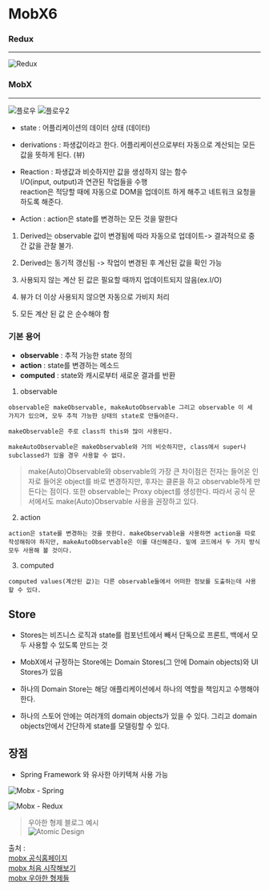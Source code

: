 # MobX6

### Redux

--------------------

![Redux](https://miro.medium.com/max/616/1*ecPyts0f-9FI67b1VAYKVQ.jpeg)

### MobX

--------------------

![플로우](https://mobx.js.org/assets/action-state-view.png)
![플로우2](https://miro.medium.com/max/4800/1*KDHj59z4GkJR69ikAvMIvg.jpeg)

- state : 어플리케이션의 데이터 상태 (데이터)

- derivations : 파생값이라고 한다. 어플리케이션으로부터 자동으로 계산되는 모든 값을 뜻하게 된다. (뷰)

- Reaction : 파생값과 비슷하지만 값을 생성하지 않는 함수  
I/O(input, output)과 연관된 작업들을 수행   
reaction은 적당할 때에 자동으로 DOM을 업데이트 하게 해주고 네트워크 요청을 하도록 해준다.

- Action : action은 state를 변경하는 모든 것을 말한다

1. Derived는 observable 값이 변경됨에 따라 자동으로 업데이트-> 결과적으로 중간 값을 관찰 불가.

2. Derived는 동기적 갱신됨 -> 작업이 변경된 후 계산된 값을 확인 가능

3. 사용되지 않는 계산 된 값은 필요할 때까지 업데이트되지 않음(ex.I/O) 

4. 뷰가 더 이상 사용되지 않으면 자동으로 가비지 처리

5. 모든 계산 된 값 은 순수해야 함


### 기본 용어

- **observable** : 추적 가능한 state 정의
- **action** : state를 변경하는 메소드
- **computed** : state와 캐시로부터 새로운 결과를 반환


1. observable

```
observable은 makeObservable, makeAutoObservable 그리고 observable 이 세 가지가 있으며, 모두 추적 가능한 상태의 state로 만들어준다.

makeObservable은 주로 class의 this와 많이 사용된다.

makeAutoObservable은 makeObservable와 거의 비슷하지만, class에서 super나 subclassed가 있을 경우 사용할 수 없다.

```


> make(Auto)Observable와 observable의 가장 큰 차이점은 전자는 들어온 인자로 들어온 object를 바로 변경하지만, 후자는 클론을 하고 observable하게 만든다는 점이다. 또한 observable는 Proxy object를 생성한다. 따라서 공식 문서에서도 make(Auto)Observable 사용을 권장하고 있다.




2. action

```
action은 state를 변경하는 것을 뜻한다. makeObservable을 사용하면 action을 따로 작성해줘야 하지만, makeAutoObservable은 이를 대신해준다. 밑에 코드에서 두 가지 방식 모두 사용해 볼 것이다.
```

3. computed

```
computed values(계산된 값)는 다른 observable들에서 어떠한 정보를 도출하는데 사용할 수 있다. 
```

## Store

- Stores는 비즈니스 로직과 state를 컴포넌트에서 빼서 단독으로 프론트, 백에서 모두 사용할 수 있도록 만드는 것

- MobX에서 규정하는 Store에는 Domain Stores(그 안에 Domain objects)와 UI Stores가 있음

- 하나의 Domain Store는 해당 애플리케이션에서 하나의 역할을 책임지고 수행해야 한다. 

- 하나의 스토어 안에는 여러개의 domain objects가 있을 수 있다. 그리고 domain objects안에서 간단하게 state를 모델링할 수 있다.

## 장점

 - Spring Framework 와 유사한 아키텍쳐 사용 가능

![Mobx - Spring](https://woowabros.github.io/img/2019-01-02/mobx-spring-layer.png)

![Mobx - Redux](https://woowabros.github.io/img/2019-01-02/mobx-redux-layer.png)

 > 우아한 형제 블로그 예시  
 ![Atomic Design](https://woowabros.github.io/img/2019-01-02/atomic-design.png)



출처 :   
[mobx 공식홈페이지](https://mobx.js.org/)  
[mobx 처음 시작해보기](https://medium.com/@jsh901220/mobx-%EC%B2%98%EC%9D%8C-%EC%8B%9C%EC%9E%91%ED%95%B4%EB%B3%B4%EA%B8%B0-a768f4aaa73e)  
[mobx 우아한 형제들](https://woowabros.github.io/experience/2019/01/02/kimcj-react-mobx.html)